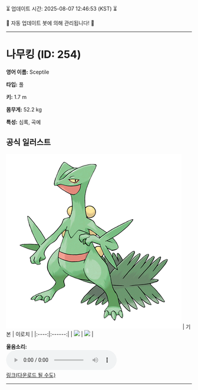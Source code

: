
⏳ 업데이트 시간: 2025-08-07 12:46:53 (KST) ⏳

🤖 자동 업데이트 봇에 의해 관리됩니다! 🤖

---

# 나무킹 (ID: 254)
**영어 이름:** Sceptile

**타입:** 풀

**키:** 1.7 m

**몸무게:** 52.2 kg

**특성:** 심록, 곡예

## 공식 일러스트
![](https://raw.githubusercontent.com/PokeAPI/sprites/master/sprites/pokemon/other/official-artwork/254.png)
| 기본 | 이로치 |
|:----:|:------:|
| <img src="http://play.pokemonshowdown.com/sprites/ani/sceptile.gif" width="200"> | <img src="http://play.pokemonshowdown.com/sprites/ani-shiny/sceptile.gif" width="200"> |

**울음소리:**<br><audio controls src="https://raw.githubusercontent.com/PokeAPI/cries/main/cries/pokemon/latest/254.ogg"></audio><br> [링크(다운로드 될 수도)](https://raw.githubusercontent.com/PokeAPI/cries/main/cries/pokemon/latest/254.ogg)


---
